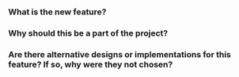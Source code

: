 ### What is the new feature?
### Why should this be a part of the project?
### Are there alternative designs or implementations for this feature? If so, why were they not chosen?